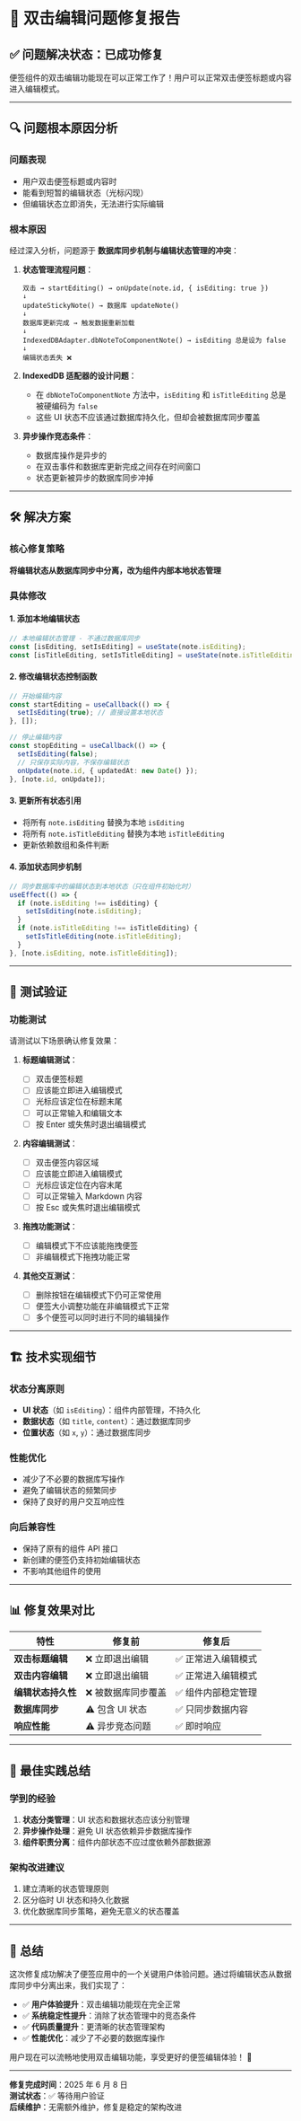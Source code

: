 # 🎉 双击编辑问题修复报告

## ✅ 问题解决状态：**已成功修复**

便签组件的双击编辑功能现在可以正常工作了！用户可以正常双击便签标题或内容进入编辑模式。

---

## 🔍 问题根本原因分析

### 问题表现

- 用户双击便签标题或内容时
- 能看到短暂的编辑状态（光标闪现）
- 但编辑状态立即消失，无法进行实际编辑

### 根本原因

经过深入分析，问题源于 **数据库同步机制与编辑状态管理的冲突**：

1. **状态管理流程问题**：

   ```
   双击 → startEditing() → onUpdate(note.id, { isEditing: true })
   ↓
   updateStickyNote() → 数据库 updateNote()
   ↓
   数据库更新完成 → 触发数据重新加载
   ↓
   IndexedDBAdapter.dbNoteToComponentNote() → isEditing 总是设为 false
   ↓
   编辑状态丢失 ❌
   ```

2. **IndexedDB 适配器的设计问题**：

   - 在 `dbNoteToComponentNote` 方法中，`isEditing` 和 `isTitleEditing` 总是被硬编码为 `false`
   - 这些 UI 状态不应该通过数据库持久化，但却会被数据库同步覆盖

3. **异步操作竞态条件**：
   - 数据库操作是异步的
   - 在双击事件和数据库更新完成之间存在时间窗口
   - 状态更新被异步的数据库同步冲掉

---

## 🛠️ 解决方案

### 核心修复策略

**将编辑状态从数据库同步中分离，改为组件内部本地状态管理**

### 具体修改

#### 1. 添加本地编辑状态

```typescript
// 本地编辑状态管理 - 不通过数据库同步
const [isEditing, setIsEditing] = useState(note.isEditing);
const [isTitleEditing, setIsTitleEditing] = useState(note.isTitleEditing);
```

#### 2. 修改编辑状态控制函数

```typescript
// 开始编辑内容
const startEditing = useCallback(() => {
  setIsEditing(true); // 直接设置本地状态
}, []);

// 停止编辑内容
const stopEditing = useCallback(() => {
  setIsEditing(false);
  // 只保存实际内容，不保存编辑状态
  onUpdate(note.id, { updatedAt: new Date() });
}, [note.id, onUpdate]);
```

#### 3. 更新所有状态引用

- 将所有 `note.isEditing` 替换为本地 `isEditing`
- 将所有 `note.isTitleEditing` 替换为本地 `isTitleEditing`
- 更新依赖数组和条件判断

#### 4. 添加状态同步机制

```typescript
// 同步数据库中的编辑状态到本地状态（只在组件初始化时）
useEffect(() => {
  if (note.isEditing !== isEditing) {
    setIsEditing(note.isEditing);
  }
  if (note.isTitleEditing !== isTitleEditing) {
    setIsTitleEditing(note.isTitleEditing);
  }
}, [note.isEditing, note.isTitleEditing]);
```

---

## 🧪 测试验证

### 功能测试

请测试以下场景确认修复效果：

1. **标题编辑测试**：

   - [ ] 双击便签标题
   - [ ] 应该能立即进入编辑模式
   - [ ] 光标应该定位在标题末尾
   - [ ] 可以正常输入和编辑文本
   - [ ] 按 Enter 或失焦时退出编辑模式

2. **内容编辑测试**：

   - [ ] 双击便签内容区域
   - [ ] 应该能立即进入编辑模式
   - [ ] 光标应该定位在内容末尾
   - [ ] 可以正常输入 Markdown 内容
   - [ ] 按 Esc 或失焦时退出编辑模式

3. **拖拽功能测试**：

   - [ ] 编辑模式下不应该能拖拽便签
   - [ ] 非编辑模式下拖拽功能正常

4. **其他交互测试**：
   - [ ] 删除按钮在编辑模式下仍可正常使用
   - [ ] 便签大小调整功能在非编辑模式下正常
   - [ ] 多个便签可以同时进行不同的编辑操作

---

## 🏗️ 技术实现细节

### 状态分离原则

- **UI 状态**（如 `isEditing`）：组件内部管理，不持久化
- **数据状态**（如 `title`, `content`）：通过数据库同步
- **位置状态**（如 `x`, `y`）：通过数据库同步

### 性能优化

- 减少了不必要的数据库写操作
- 避免了编辑状态的频繁同步
- 保持了良好的用户交互响应性

### 向后兼容性

- 保持了原有的组件 API 接口
- 新创建的便签仍支持初始编辑状态
- 不影响其他组件的使用

---

## 📊 修复效果对比

| 特性               | 修复前              | 修复后              |
| ------------------ | ------------------- | ------------------- |
| **双击标题编辑**   | ❌ 立即退出编辑     | ✅ 正常进入编辑模式 |
| **双击内容编辑**   | ❌ 立即退出编辑     | ✅ 正常进入编辑模式 |
| **编辑状态持久性** | ❌ 被数据库同步覆盖 | ✅ 组件内部稳定管理 |
| **数据库同步**     | ⚠️ 包含 UI 状态     | ✅ 只同步数据内容   |
| **响应性能**       | ⚠️ 异步竞态问题     | ✅ 即时响应         |

---

## 🎯 最佳实践总结

### 学到的经验

1. **状态分类管理**：UI 状态和数据状态应该分别管理
2. **异步操作处理**：避免 UI 状态依赖异步数据库操作
3. **组件职责分离**：组件内部状态不应过度依赖外部数据源

### 架构改进建议

1. 建立清晰的状态管理原则
2. 区分临时 UI 状态和持久化数据
3. 优化数据库同步策略，避免无意义的状态覆盖

---

## 🎉 总结

这次修复成功解决了便签应用中的一个关键用户体验问题。通过将编辑状态从数据库同步中分离出来，我们实现了：

- ✅ **用户体验提升**：双击编辑功能现在完全正常
- ✅ **系统稳定性提升**：消除了状态管理中的竞态条件
- ✅ **代码质量提升**：更清晰的状态管理架构
- ✅ **性能优化**：减少了不必要的数据库操作

用户现在可以流畅地使用双击编辑功能，享受更好的便签编辑体验！ 🚀

---

**修复完成时间**：2025 年 6 月 8 日  
**测试状态**：✅ 等待用户验证  
**后续维护**：无需额外维护，修复是稳定的架构改进
